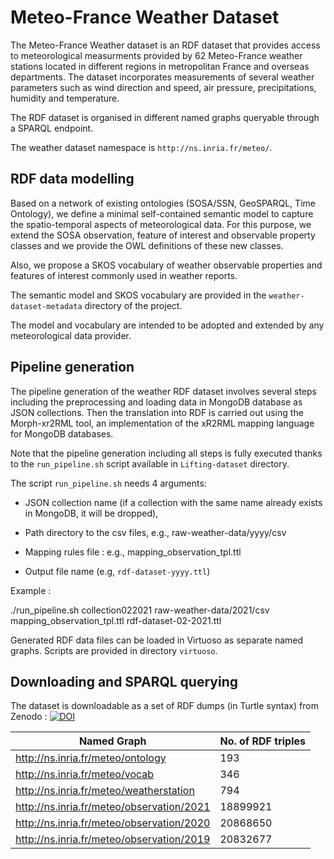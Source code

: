 # Meteo-France Weather Dataset

The Meteo-France Weather dataset is an RDF dataset that provides access to meteorological measurments provided by 62 Meteo-France weather stations located in different regions in metropolitan France and overseas departments. 
The dataset incorporates measurements of several weather parameters such as wind direction and speed, air pressure, precipitations, humidity and temperature. 

The RDF dataset is organised in different named graphs queryable through a SPARQL endpoint. 

The weather dataset namespace is ```http://ns.inria.fr/meteo/```. 

## RDF data modelling 

Based on a network of existing ontologies (SOSA/SSN, GeoSPARQL, Time Ontology), we define a minimal self-contained semantic model to capture the spatio-temporal aspects of meteorological data. For this purpose, we extend the SOSA observation, feature of interest and observable property classes and we provide the OWL definitions of these new classes. 

Also, we propose a SKOS vocabulary of weather observable properties and features of interest commonly used in weather reports.  

The semantic model and SKOS vocabulary are provided in the ```weather-dataset-metadata``` directory of the project. 

The model and vocabulary are intended to be adopted and extended by any meteorological data provider. 

## Pipeline generation 

The pipeline generation of the weather RDF dataset involves several steps including the preprocessing and loading data in MongoDB database as JSON collections.
Then the translation into RDF is carried out using the Morph-xr2RML tool, an implementation of the xR2RML mapping language for MongoDB databases. 

Note that the pipeline generation including all steps is fully executed thanks to the ```run_pipeline.sh``` script available in ```Lifting-dataset``` directory.

The script ```run_pipeline.sh``` needs 4 arguments: 
 
* JSON collection name (if a collection with the same name already exists in MongoDB, it will be dropped),

* Path directory to the csv files, e.g., raw-weather-data/yyyy/csv

* Mapping rules file : e.g., mapping_observation_tpl.ttl

* Output file name (e.g, ```rdf-dataset-yyyy.ttl```)

Example : 

./run_pipeline.sh collection022021 raw-weather-data/2021/csv mapping_observation_tpl.ttl rdf-dataset-02-2021.ttl

Generated RDF data files can be loaded in Virtuoso as separate named graphs. Scripts are provided in directory ```virtuoso```.

## Downloading and SPARQL querying 

The dataset is downloadable as a set of RDF dumps (in Turtle syntax) from Zenodo : [![DOI](https://zenodo.org/badge/DOI/10.5281/zenodo.5593216.svg)](https://doi.org/10.5281/zenodo.5593216)

| Named Graph  | No. of RDF triples |
| ------------- | ------------- |
| http://ns.inria.fr/meteo/ontology  | 193  |
| http://ns.inria.fr/meteo/vocab | 346 |
| http://ns.inria.fr/meteo/weatherstation | 794 |
| http://ns.inria.fr/meteo/observation/2021 | 18899921 |
| http://ns.inria.fr/meteo/observation/2020 | 20868650  |
| http://ns.inria.fr/meteo/observation/2019 | 20832677 |
